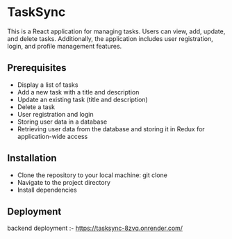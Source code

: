 # TaskSync

This is a React application for managing tasks. Users can view, add, update, and delete tasks. Additionally, the application includes user registration, login, and profile management features.

## Prerequisites

- Display a list of tasks
- Add a new task with a title and description
- Update an existing task (title and description)
- Delete a task
- User registration and login
- Storing user data in a database
- Retrieving user data from the database and storing it in Redux for application-wide access

## Installation

- Clone the repository to your local machine:  git clone <repository-url>
- Navigate to the project directory
- Install dependencies


## Deployment

backend deployment :- https://tasksync-8zvq.onrender.com/